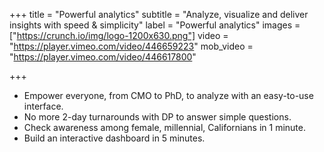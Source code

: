 +++
title = "Powerful analytics"
subtitle = "Analyze, visualize and deliver insights with speed & simplicity"
label = "Powerful analytics"
images = ["https://crunch.io/img/logo-1200x630.png"]
video = "https://player.vimeo.com/video/446659223"
mob_video = "https://player.vimeo.com/video/446617800"

+++

* Empower everyone, from CMO to PhD, to analyze with an easy-to-use interface.
* No more 2-day turnarounds with DP to answer simple questions.
* Check awareness among female, millennial, Californians in 1 minute.
* Build an interactive dashboard in 5 minutes.
